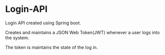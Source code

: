 # Login-API

Login API created using Spring boot.

Creates and maintains a JSON Web Token(JWT) whenever a user logs into the system.

The token is maintains the state of the log in.
